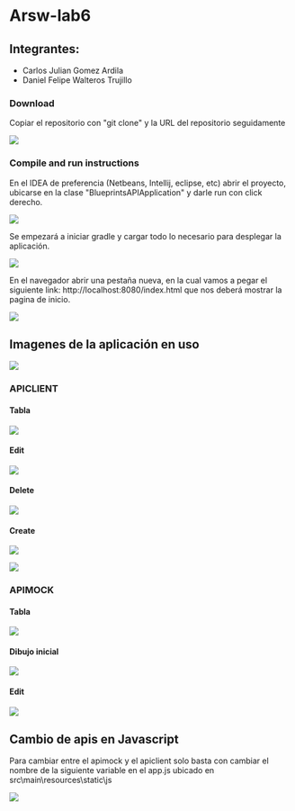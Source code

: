 # Arsw-lab6

## Integrantes:
 - Carlos Julian Gomez Ardila
 - Daniel Felipe Walteros Trujillo
 
 ### Download 
 
 Copiar el repositorio con "git clone" y la URL del repositorio seguidamente
 
 ![](https://github.com/Silenrate/ARSW-2020-1/blob/master/Labs/arsw-lab6/img/Clone.PNG)
 
 ### Compile and run instructions
 
 En el IDEA de preferencia (Netbeans, Intellij, eclipse, etc) abrir el proyecto, ubicarse en la clase "BlueprintsAPIApplication" y darle run con click derecho.
 
 ![](https://github.com/Silenrate/ARSW-2020-1/blob/master/Labs/arsw-lab6/img/Run.PNG)

 Se empezará a iniciar gradle y cargar todo lo necesario para desplegar la aplicación.
 
 ![](https://github.com/Silenrate/ARSW-2020-1/blob/master/Labs/arsw-lab6/img/Gradle.PNG)
 
 En el navegador abrir una pestaña nueva, en la cual vamos a pegar el siguiente link: http://localhost:8080/index.html que nos deberá mostrar la pagina de inicio.
 
 ![](https://github.com/Silenrate/ARSW-2020-1/blob/master/Labs/arsw-lab6/img/Inicio.PNG)
 
 ## Imagenes de la aplicación en uso

![](https://github.com/Silenrate/ARSW-2020-1/blob/master/Labs/arsw-lab6/img/Inicio.PNG)

### APICLIENT

#### Tabla

![](https://github.com/Silenrate/ARSW-2020-1/blob/master/Labs/arsw-lab6/img/TablaClient.PNG)

#### Edit

![](https://github.com/Silenrate/ARSW-2020-1/blob/master/Labs/arsw-lab6/img/EditClient.PNG)

#### Delete

![](https://github.com/Silenrate/ARSW-2020-1/blob/master/Labs/arsw-lab6/img/DeleteClient.PNG)

#### Create

![](https://github.com/Silenrate/ARSW-2020-1/blob/master/Labs/arsw-lab6/img/CreateClient.PNG)

![](https://github.com/Silenrate/ARSW-2020-1/blob/master/Labs/arsw-lab6/img/Create2Client.PNG)

### APIMOCK

#### Tabla

![](https://github.com/Silenrate/ARSW-2020-1/blob/master/Labs/arsw-lab6/img/TablaMock.PNG)

#### Dibujo inicial

![](https://github.com/Silenrate/ARSW-2020-1/blob/master/Labs/arsw-lab6/img/DibujoClient.PNG)

#### Edit

![](https://github.com/Silenrate/ARSW-2020-1/blob/master/Labs/arsw-lab6/img/EditMock.PNG)

## Cambio de apis en Javascript

Para cambiar entre el apimock y el apiclient solo basta con cambiar el nombre de la siguiente variable en el app.js ubicado en src\main\resources\static\js

![](https://github.com/Silenrate/ARSW-2020-1/blob/master/Labs/arsw-lab6/img/Cambio.PNG)
 
 
 
 
 
 
